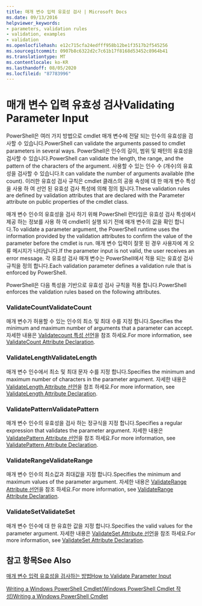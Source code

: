 ```yaml
---
title: 매개 변수 입력 유효성 검사 | Microsoft Docs
ms.date: 09/13/2016
helpviewer_keywords:
- parameters, validation rules
- validation, examples
- validation
ms.openlocfilehash: e12c715cfa24edfff958b12be1f3517b2f545256
ms.sourcegitcommit: 0907b8c6322d2c7c61b17f8168d53452c8964b41
ms.translationtype: MT
ms.contentlocale: ko-KR
ms.lasthandoff: 08/05/2020
ms.locfileid: "87783996"
---
```

# <a name="validating-parameter-input"></a><span data-ttu-id="5b4d4-102">매개 변수 입력 유효성 검사</span><span class="sxs-lookup"><span data-stu-id="5b4d4-102">Validating Parameter Input</span></span>

<span data-ttu-id="5b4d4-103">PowerShell은 여러 가지 방법으로 cmdlet 매개 변수에 전달 되는 인수의 유효성을 검사할 수 있습니다.</span><span class="sxs-lookup"><span data-stu-id="5b4d4-103">PowerShell can validate the arguments passed to cmdlet parameters in several ways.</span></span>
<span data-ttu-id="5b4d4-104">PowerShell은 인수의 길이, 범위 및 패턴의 유효성을 검사할 수 있습니다.</span><span class="sxs-lookup"><span data-stu-id="5b4d4-104">PowerShell can validate the length, the range, and the pattern of the characters of the argument.</span></span>
<span data-ttu-id="5b4d4-105">사용할 수 있는 인수 수 (개수)의 유효성을 검사할 수 있습니다.</span><span class="sxs-lookup"><span data-stu-id="5b4d4-105">It can validate the number of arguments available (the count).</span></span>
<span data-ttu-id="5b4d4-106">이러한 유효성 검사 규칙은 cmdlet 클래스의 공용 속성에 대 한 매개 변수 특성을 사용 하 여 선언 된 유효성 검사 특성에 의해 정의 됩니다.</span><span class="sxs-lookup"><span data-stu-id="5b4d4-106">These validation rules are defined by validation attributes that are declared with the Parameter attribute on public properties of the cmdlet class.</span></span>

<span data-ttu-id="5b4d4-107">매개 변수 인수의 유효성을 검사 하기 위해 PowerShell 런타임은 유효성 검사 특성에서 제공 하는 정보를 사용 하 여 cmdlet이 실행 되기 전에 매개 변수의 값을 확인 합니다.</span><span class="sxs-lookup"><span data-stu-id="5b4d4-107">To validate a parameter argument, the PowerShell runtime uses the information provided by the validation attributes to confirm the value of the parameter before the cmdlet is run.</span></span>
<span data-ttu-id="5b4d4-108">매개 변수 입력이 잘못 된 경우 사용자에 게 오류 메시지가 나타납니다.</span><span class="sxs-lookup"><span data-stu-id="5b4d4-108">If the parameter input is not valid, the user receives an error message.</span></span>
<span data-ttu-id="5b4d4-109">각 유효성 검사 매개 변수는 PowerShell에서 적용 되는 유효성 검사 규칙을 정의 합니다.</span><span class="sxs-lookup"><span data-stu-id="5b4d4-109">Each validation parameter defines a validation rule that is enforced by PowerShell.</span></span>

<span data-ttu-id="5b4d4-110">PowerShell은 다음 특성을 기반으로 유효성 검사 규칙을 적용 합니다.</span><span class="sxs-lookup"><span data-stu-id="5b4d4-110">PowerShell enforces the validation rules based on the following attributes.</span></span>

### <a name="validatecount"></a><span data-ttu-id="5b4d4-111">ValidateCount</span><span class="sxs-lookup"><span data-stu-id="5b4d4-111">ValidateCount</span></span>

<span data-ttu-id="5b4d4-112">매개 변수가 허용할 수 있는 인수의 최소 및 최대 수를 지정 합니다.</span><span class="sxs-lookup"><span data-stu-id="5b4d4-112">Specifies the minimum and maximum number of arguments that a parameter can accept.</span></span>
<span data-ttu-id="5b4d4-113">자세한 내용은 [Validatecount 특성 선언](./validatecount-attribute-declaration.md)을 참조 하세요.</span><span class="sxs-lookup"><span data-stu-id="5b4d4-113">For more information, see [ValidateCount Attribute Declaration](./validatecount-attribute-declaration.md).</span></span>

### <a name="validatelength"></a><span data-ttu-id="5b4d4-114">ValidateLength</span><span class="sxs-lookup"><span data-stu-id="5b4d4-114">ValidateLength</span></span>

<span data-ttu-id="5b4d4-115">매개 변수 인수에서 최소 및 최대 문자 수를 지정 합니다.</span><span class="sxs-lookup"><span data-stu-id="5b4d4-115">Specifies the minimum and maximum number of characters in the parameter argument.</span></span>
<span data-ttu-id="5b4d4-116">자세한 내용은 [ValidateLength Attribute 선언](./validatelength-attribute-declaration.md)을 참조 하세요.</span><span class="sxs-lookup"><span data-stu-id="5b4d4-116">For more information, see [ValidateLength Attribute Declaration](./validatelength-attribute-declaration.md).</span></span>

### <a name="validatepattern"></a><span data-ttu-id="5b4d4-117">ValidatePattern</span><span class="sxs-lookup"><span data-stu-id="5b4d4-117">ValidatePattern</span></span>

<span data-ttu-id="5b4d4-118">매개 변수 인수의 유효성을 검사 하는 정규식을 지정 합니다.</span><span class="sxs-lookup"><span data-stu-id="5b4d4-118">Specifies a regular expression that validates the parameter argument.</span></span>
<span data-ttu-id="5b4d4-119">자세한 내용은 [ValidatePattern Attribute 선언](./validatepattern-attribute-declaration.md)을 참조 하세요.</span><span class="sxs-lookup"><span data-stu-id="5b4d4-119">For more information, see [ValidatePattern Attribute Declaration](./validatepattern-attribute-declaration.md).</span></span>

### <a name="validaterange"></a><span data-ttu-id="5b4d4-120">ValidateRange</span><span class="sxs-lookup"><span data-stu-id="5b4d4-120">ValidateRange</span></span>

<span data-ttu-id="5b4d4-121">매개 변수 인수의 최소값과 최대값을 지정 합니다.</span><span class="sxs-lookup"><span data-stu-id="5b4d4-121">Specifies the minimum and maximum values of the parameter argument.</span></span>
<span data-ttu-id="5b4d4-122">자세한 내용은 [ValidateRange Attribute 선언](./validaterange-attribute-declaration.md)을 참조 하세요.</span><span class="sxs-lookup"><span data-stu-id="5b4d4-122">For more information, see [ValidateRange Attribute Declaration](./validaterange-attribute-declaration.md).</span></span>

### <a name="validateset"></a><span data-ttu-id="5b4d4-123">ValidateSet</span><span class="sxs-lookup"><span data-stu-id="5b4d4-123">ValidateSet</span></span>

<span data-ttu-id="5b4d4-124">매개 변수 인수에 대 한 유효한 값을 지정 합니다.</span><span class="sxs-lookup"><span data-stu-id="5b4d4-124">Specifies the valid values for the parameter argument.</span></span>
<span data-ttu-id="5b4d4-125">자세한 내용은 [ValidateSet Attribute 선언](./validateset-attribute-declaration.md)을 참조 하세요.</span><span class="sxs-lookup"><span data-stu-id="5b4d4-125">For more information, see [ValidateSet Attribute Declaration](./validateset-attribute-declaration.md).</span></span>

## <a name="see-also"></a><span data-ttu-id="5b4d4-126">참고 항목</span><span class="sxs-lookup"><span data-stu-id="5b4d4-126">See Also</span></span>

[<span data-ttu-id="5b4d4-127">매개 변수 입력 유효성을 검사하는 방법</span><span class="sxs-lookup"><span data-stu-id="5b4d4-127">How to Validate Parameter Input</span></span>](./how-to-validate-parameter-input.md)

[<span data-ttu-id="5b4d4-128">Writing a Windows PowerShell Cmdlet(Windows PowerShell Cmdlet 작성)</span><span class="sxs-lookup"><span data-stu-id="5b4d4-128">Writing a Windows PowerShell Cmdlet</span></span>](./writing-a-windows-powershell-cmdlet.md)
